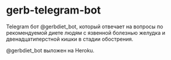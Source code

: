 # gerb-telegram-bot
Telegram бот @gerbdiet_bot, который отвечает на вопросы по рекомендуемой диете людям с язвенной болезнью желудка 
и двенадцатиперстной кишки в стадии обострения.

@gerbdiet_bot выложен на Heroku.
